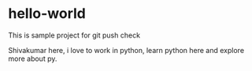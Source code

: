 # hello-world
This is sample project for git push check


Shivakumar here, i love to work in python, learn python here and explore more about py.
